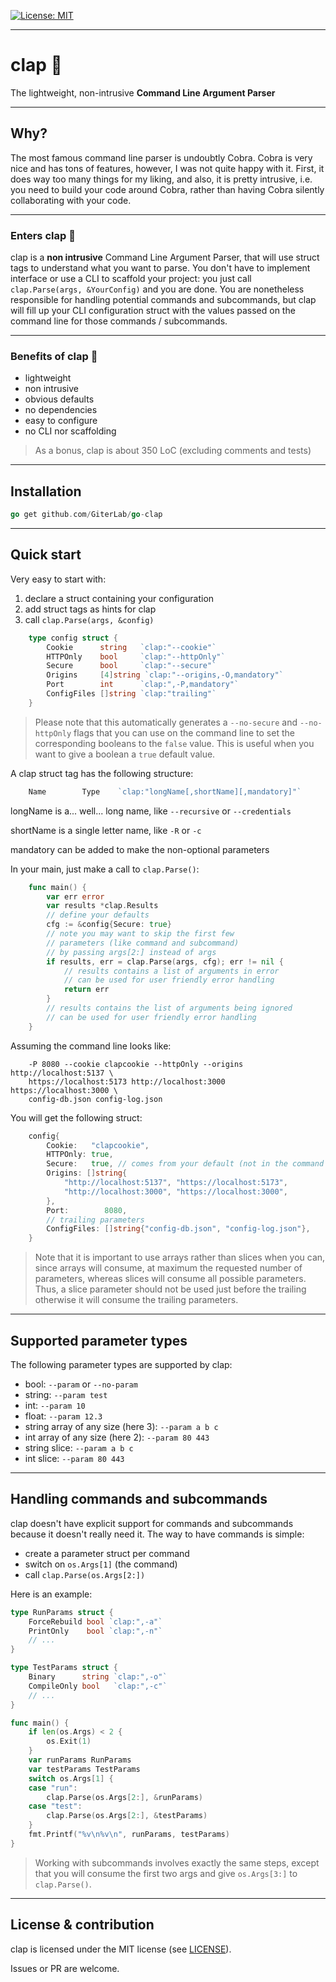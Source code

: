 [![License: MIT](https://img.shields.io/badge/License-MIT-yellow.svg)](https://opensource.org/licenses/MIT)

---

# clap :clap:

The lightweight, non-intrusive **Command Line Argument Parser**

---

## Why?

The most famous command line parser is undoubtly Cobra. Cobra is very nice and has tons of features,
however, I was not quite happy with it. First, it does way too many things for my liking, and also,
it is pretty intrusive, i.e. you need to build your code around Cobra, rather than having Cobra
silently collaborating with your code.

---

### Enters clap :clap:

clap is a **non intrusive** Command Line Argument Parser, that will use struct tags to understand
what you want to parse. You don't have to implement interface or use a CLI to scaffold your project:
you just call `clap.Parse(args, &YourConfig)` and you are done. You are nonetheless responsible for
handling potential commands and subcommands, but clap will fill up your CLI configuration struct
with the values passed on the command line for those commands / subcommands.

---

### Benefits of clap :clap:

- lightweight
- non intrusive
- obvious defaults
- no dependencies
- easy to configure
- no CLI nor scaffolding

> As a bonus, clap is about 350 LoC (excluding comments and tests)

---

## Installation

```go
go get github.com/GiterLab/go-clap
```

---

## Quick start

Very easy to start with:

1. declare a struct containing your configuration
2. add struct tags as hints for clap
3. call `clap.Parse(args, &config)`

```go
    type config struct {
        Cookie      string   `clap:"--cookie"`
        HTTPOnly    bool     `clap:"--httpOnly"`
        Secure      bool     `clap:"--secure"`
        Origins     [4]string `clap:"--origins,-O,mandatory"`
        Port        int      `clap:",-P,mandatory"`
        ConfigFiles []string `clap:"trailing"`
    }
```

> Please note that this automatically generates a `--no-secure` and `--no-httpOnly`
> flags that you can use on the command line to set the corresponding booleans
> to the `false` value. This is useful when you want to give a boolean a `true`
> default value.

A clap struct tag has the following structure:

```go
    Name        Type    `clap:"longName[,shortName][,mandatory]"`
```

longName is a... well... long name, like `--recursive` or `--credentials`

shortName is a single letter name, like `-R` or `-c`

mandatory can be added to make the non-optional parameters

In your main, just make a call to `clap.Parse()`:

```go
    func main() {
        var err error
        var results *clap.Results
        // define your defaults
        cfg := &config{Secure: true}
        // note you may want to skip the first few
        // parameters (like command and subcommand)
        // by passing args[2:] instead of args
        if results, err = clap.Parse(args, cfg); err != nil {
            // results contains a list of arguments in error
            // can be used for user friendly error handling
            return err
        }
        // results contains the list of arguments being ignored
        // can be used for user friendly error handling
    }
```

Assuming the command line looks like:

```shell
    -P 8080 --cookie clapcookie --httpOnly --origins http://localhost:5137 \
    https://localhost:5173 http://localhost:3000 https://localhost:3000 \
    config-db.json config-log.json
```

You will get the following struct:

```go
    config{
        Cookie:   "clapcookie",
        HTTPOnly: true,
        Secure:   true, // comes from your default (not in the command line)
        Origins: []string{
            "http://localhost:5137", "https://localhost:5173",
            "http://localhost:3000", "https://localhost:3000",
        },
        Port:        8080,
        // trailing parameters
        ConfigFiles: []string{"config-db.json", "config-log.json"},
    }
```

> Note that it is important to use arrays rather than slices when you can,
> since arrays will consume, at maximum the requested number of
> parameters, whereas slices will consume all possible parameters.
> Thus, a slice parameter should not be used just before the trailing
> otherwise it will consume the trailing parameters.

---

## Supported parameter types

The following parameter types are supported by clap:

- bool: `--param` or `--no-param`
- string: `--param test`
- int: `--param 10`
- float: `--param 12.3`
- string array of any size (here 3): `--param a b c`
- int array of any size (here 2): `--param 80 443`
- string slice: `--param a b c`
- int slice: `--param 80 443`

---

## Handling commands and subcommands

clap doesn't have explicit support for commands and subcommands because
it doesn't really need it. The way to have commands is simple:

- create a parameter struct per command
- switch on `os.Args[1]` (the command)
- call `clap.Parse(os.Args[2:])`

Here is an example:

```go
type RunParams struct {
    ForceRebuild bool `clap:",-a"`
    PrintOnly    bool `clap:",-n"`
    // ...
}

type TestParams struct {
    Binary      string `clap:",-o"`
    CompileOnly bool   `clap:",-c"`
    // ...
}

func main() {
    if len(os.Args) < 2 {
        os.Exit(1)
    }
    var runParams RunParams
    var testParams TestParams
    switch os.Args[1] {
    case "run":
        clap.Parse(os.Args[2:], &runParams)
    case "test":
        clap.Parse(os.Args[2:], &testParams)
    }
    fmt.Printf("%v\n%v\n", runParams, testParams)
}
```

> Working with subcommands involves exactly the same steps, except
> that you will consume the first two args and give `os.Args[3:]`
> to `clap.Parse()`.

---

## License & contribution

clap is licensed under the MIT license (see [LICENSE](LICENSE)).

Issues or PR are welcome.
